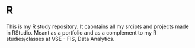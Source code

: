 # R
This is my R study repository. 
It caontains all my srcipts and projects made in RStudio. Meant as a portfolio and as a complement to my R studies/classes at VŠE - FIS, Data Analytics.

